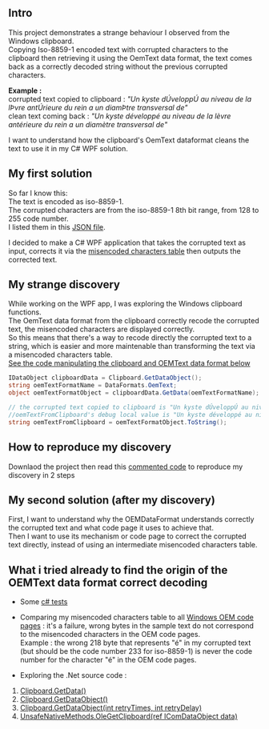 
## Intro

This project demonstrates a strange behaviour I observed from the Windows clipboard.  
Copying Iso-8859-1 encoded text with corrupted characters to the clipboard then retrieving it using the OemText data format, the text comes back as a correctly decoded string without the previous corrupted characters.  

**Example :**  
corrupted text copied to clipboard : *"Un kyste dÚveloppÚ au niveau de la lÞvre antÚrieure du rein a un diamÞtre transversal de"*  
clean text coming back : *"Un kyste développé au niveau de la lèvre antérieure du rein a un diamètre transversal de"*  

I want to understand how the clipboard's OemText dataformat cleans the text to use it in my C# WPF solution.    

## My first solution

So far I know this:  
The text is encoded as iso-8859-1.  
The corrupted characters are from the iso-8859-1 8th bit range, from 128 to 255 code number.  
I listed them in this [JSON file](https://github.com/raoles/clipboard-recoding/blob/master/clipboard-wpf/misencoded-characters.json).  
 
I decided to make a C# WPF application that takes the corrupted text as input, corrects it via the [misencoded characters table](https://github.com/raoles/clipboard-recoding/blob/master/clipboard-wpf/misencoded-characters.json) then outputs the corrected text.  


## My strange discovery
While working on the WPF app, I was exploring the Windows clipboard functions.  
The OemText data format from the clipboard correctly recode the corrupted text, the misencoded characters are displayed correctly.  
So this means that there's a way to recode directly the corrupted text to a string, which is easier and more maintenable than transforming the text via a misencoded characters table.  
[See the code manipulating the clipboard and OEMText data format below](https://github.com/raoles/clipboard-recoding/blob/master/clipboard-wpf/MainWindow.xaml.cs#L50)  

```c#
IDataObject clipboardData = Clipboard.GetDataObject();
string oemTextFormatName = DataFormats.OemText;
object oemTextFormatObject = clipboardData.GetData(oemTextFormatName);

// the corrupted text copied to clipboard is "Un kyste dÚveloppÚ au niveau de la lÞvre antÚrieure du rein a un diamÞtre transversal de" from the sample.txt
//oemTextFromClipboard's debug local value is "Un kyste développé au niveau de la lèvre antérieure du rein a un diamètre transversal de", the text correctly decoded
string oemTextFromClipboard = oemTextFormatObject.ToString();

```



## How to reproduce my discovery

Downlaod the project then read this [commented code](https://github.com/raoles/clipboard-recoding/blob/master/clipboard-wpf/MainWindow.xaml.cs#L37) to reproduce my discovery in 2 steps  

## My second solution (after my discovery)

First, I want to understand why the OEMDataFormat understands correctly the corrupted text and what code page it uses to achieve that.  
Then I want to use its mechanism or code page to correct the corrupted text directly, instead of using an intermediate misencoded characters table.  

## What i tried already to find the origin of the OEMText data format correct decoding

* Some [c# tests](https://github.com/raoles/clipboard-recoding/blob/master/clipboard-wpf/MainWindow.xaml.cs#L64)
* Comparing my misencoded characters table to all [Windows OEM code pages](http://www.aivosto.com/vbtips/charsets-codepages-dos.html#codepage863) : it's a failure, wrong bytes in the sample text do not correspond to the misencoded characters in the OEM code pages.  
Example : the wrong 218 byte that represents "é" in my corrupted text (but should be the code number 233 for iso-8859-1) is never the code number for the character "é" in the OEM code pages.  

* Exploring the .Net source code :  
1. [Clipboard.GetData()](https://referencesource.microsoft.com/#System.Windows.Forms/winforms/Managed/System/WinForms/Clipboard.cs,cd4ae5de51327684) 
2. [Clipboard.GetDataObject()](https://referencesource.microsoft.com/#System.Windows.Forms/winforms/Managed/System/WinForms/Clipboard.cs,cd4ae5de51327684)
3. [Clipboard.GetDataObject(int retryTimes, int retryDelay)](https://referencesource.microsoft.com/#System.Windows.Forms/winforms/Managed/System/WinForms/Clipboard.cs,f4f3734655d33a95,references)
4. [UnsafeNativeMethods.OleGetClipboard(ref IComDataObject data)](https://referencesource.microsoft.com/#System.Windows.Forms/winforms/Managed/System/WinForms/UnsafeNativeMethods.cs,e953edbf1bc55d0c)




